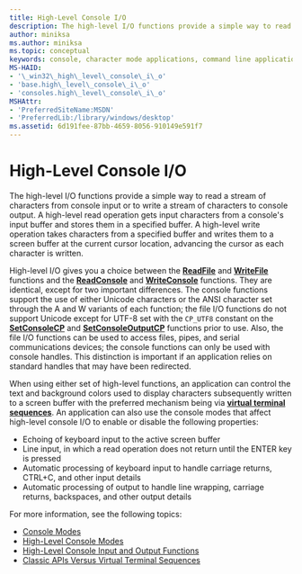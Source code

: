 ```yaml
---
title: High-Level Console I/O
description: The high-level I/O functions provide a simple way to read a stream of characters from console input or to write a stream of characters to console output.
author: miniksa
ms.author: miniksa
ms.topic: conceptual
keywords: console, character mode applications, command line applications, terminal applications, console api
MS-HAID:
- '\_win32\_high\_level\_console\_i\_o'
- 'base.high\_level\_console\_i\_o'
- 'consoles.high\_level\_console\_i\_o'
MSHAttr:
- 'PreferredSiteName:MSDN'
- 'PreferredLib:/library/windows/desktop'
ms.assetid: 6d191fee-87bb-4659-8056-910149e591f7
---
```


# High-Level Console I/O

The high-level I/O functions provide a simple way to read a stream of characters from console input or to write a stream of characters to console output. A high-level read operation gets input characters from a console's input buffer and stores them in a specified buffer. A high-level write operation takes characters from a specified buffer and writes them to a screen buffer at the current cursor location, advancing the cursor as each character is written.

High-level I/O gives you a choice between the [**ReadFile**](https://msdn.microsoft.com/library/windows/desktop/aa365467) and [**WriteFile**](https://msdn.microsoft.com/library/windows/desktop/aa365747) functions and the [**ReadConsole**](readconsole.md) and [**WriteConsole**](writeconsole.md) functions. They are identical, except for two important differences. The console functions support the use of either Unicode characters or the ANSI character set through the A and W variants of each function; the file I/O functions do not support Unicode except for UTF-8 set with the `CP_UTF8` constant on the **[SetConsoleCP](setconsolecp.md)** and **[SetConsoleOutputCP](setconsoleoutputcp.md)** functions prior to use. Also, the file I/O functions can be used to access files, pipes, and serial communications devices; the console functions can only be used with console handles. This distinction is important if an application relies on standard handles that may have been redirected.

When using either set of high-level functions, an application can control the text and background colors used to display characters subsequently written to a screen buffer with the preferred mechanism being via **[virtual terminal sequences](console-virtual-terminal-sequences.md)**. An application can also use the console modes that affect high-level console I/O to enable or disable the following properties:

- Echoing of keyboard input to the active screen buffer
- Line input, in which a read operation does not return until the ENTER key is pressed
- Automatic processing of keyboard input to handle carriage returns, CTRL+C, and other input details
- Automatic processing of output to handle line wrapping, carriage returns, backspaces, and other output details

For more information, see the following topics:

- [Console Modes](console-modes.md)
- [High-Level Console Modes](high-level-console-modes.md)
- [High-Level Console Input and Output Functions](high-level-console-input-and-output-functions.md)
- [Classic APIs Versus Virtual Terminal Sequences](classic-vs-vt.md)
